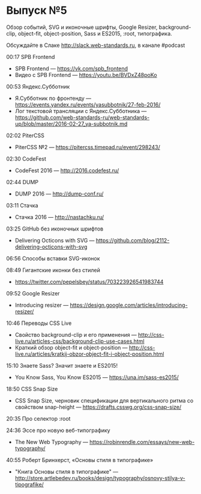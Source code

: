 # Выпуск №5

Обзор событий, SVG и иконочные шрифты, Google Resizer, background-clip, object-fit, object-position, Sass и ES2015, :root, типографика.

Обсуждайте в Слаке http://slack.web-standards.ru, в канале #​podcast

00:17 SPB Frontend

- SPB Frontend — https://vk.com/spb_frontend
- Видео с SPB Frontend — https://youtu.be/BVDxZ48poKo

00:53 Яндекс.Субботник

- Я.Субботник по фронтенду — https://events.yandex.ru/events/yasubbotnik/27-feb-2016/
- Лог текстовой трансляции с Яндекс.Субботника — https://github.com/web-standards-ru/web-standards-up/blob/master/2016-02-27_ya-subbotnik.md

02:02 PiterCSS

- PiterCSS №2 — https://pitercss.timepad.ru/event/298243/

02:30 CodeFest

- CodeFest 2016 — http://2016.codefest.ru/

02:44 DUMP

- DUMP 2016 — http://dump-conf.ru/

03:11 Стачка

- Стачка 2016 — http://nastachku.ru/

03:25 GitHub без иконочных шрифтов

- Delivering Octicons with SVG — https://github.com/blog/2112-delivering-octicons-with-svg

06:56 Способы вставки SVG-иконок

08:49 Гигантские иконки без стилей

- https://twitter.com/pepelsbey/status/703223926541983744

09:52 Google Resizer

- Introducing resizer — https://design.google.com/articles/introducing-resizer/

10:46 Переводы CSS Live

- Свойство background-clip и его применения — http://css-live.ru/articles-css/background-clip-use-cases.html
- Краткий обзор object-fit и object-position — http://css-live.ru/articles/kratkij-obzor-object-fit-i-object-position.html

15:10 Знаете Sass? Значит знаете и ES2015!

-  You Know Sass, You Know ES2015 — https://una.im/sass-es2015/

18:50 CSS Snap Size

- CSS Snap Size, черновик спецификации для вертикального ритма со свойством snap-height — https://drafts.csswg.org/css-snap-size/

20:35 Про селектор :root

24:36 Эссе про новую веб-типографику

- The New Web Typography — https://robinrendle.com/essays/new-web-typography/

40:55 Роберт Бринхерст, «Основы стиля в типографике»

- "Книга Основы стиля в типографике" — http://store.artlebedev.ru/books/design/typography/osnovy-stilya-v-tipografike/
